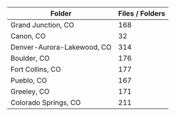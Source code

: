 | Folder                     |   Files / Folders |
|----------------------------|-------------------|
| Grand Junction, CO         |               168 |
| Canon, CO                  |                32 |
| Denver-Aurora-Lakewood, CO |               314 |
| Boulder, CO                |               176 |
| Fort Collins, CO           |               177 |
| Pueblo, CO                 |               167 |
| Greeley, CO                |               171 |
| Colorado Springs, CO       |               211 |